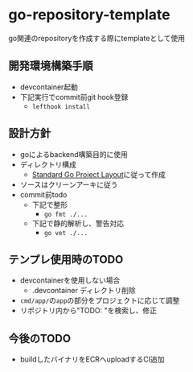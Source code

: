 # go-repository-template

go関連のrepositoryを作成する際にtemplateとして使用

## 開発環境構築手順

- devcontainer起動
- 下記実行でcommit前git hook登録
  - `lefthook install`

## 設計方針

- goによるbackend構築目的に使用
- ディレクトリ構成
  - [Standard Go Project Layout](https://github.com/golang-standards/project-layout/blob/master/README_ja.md#standard-go-project-layout)に従って作成
- ソースはクリーンアーキに従う
- commit前todo
  - 下記で整形
    - `go fmt ./...`
  - 下記で静的解析し、警告対応
    - `go vet ./...`

## テンプレ使用時のTODO

- devcontainerを使用しない場合
  - .devcontainer ディレクトリ削除
- `cmd/app/`の`app`の部分をプロジェクトに応じて調整
- リポジトリ内から"TODO: "を検索し、修正

## 今後のTODO

- buildしたバイナリをECRへuploadするCI追加
